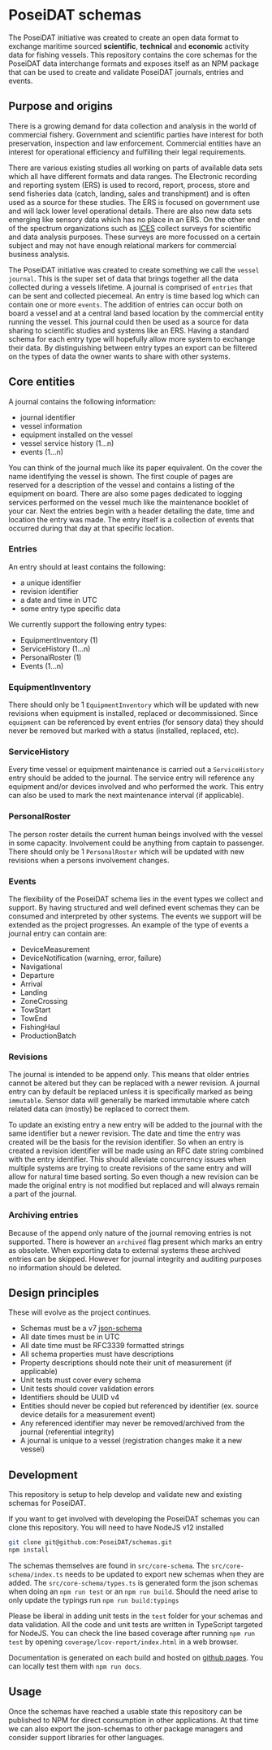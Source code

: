 # PoseiDAT schemas

The PoseiDAT initiative was created to create an open data format to exchange maritime sourced **scientific**, **technical** and **economic** activity data for fishing vessels.
This repository contains the core schemas for the PoseiDAT data interchange formats and exposes itself as an NPM package that can be used to create and validate PoseiDAT journals, entries and events.

## Purpose and origins

There is a growing demand for data collection and analysis in the world of commercial fishery.
Government and scientific parties have interest for both preservation, inspection and law enforcement.
Commercial entities have an interest for operational efficiency and fulfilling their legal requirements.

There are various existing studies all working on parts of available data sets which all have different formats and data ranges.
The Electronic recording and reporting system (ERS) is used to record, report, process, store and send fisheries data (catch, landing, sales and transhipment) and is often used as a source for these studies.
The ERS is focused on government use and will lack lower level operational details.
There are also new data sets emerging like sensory data which has no place in an ERS.
On the other end of the spectrum organizations such as [ICES](http://www.ices.dk) collect surveys for scientific and data analysis purposes.
These surveys are more focussed on a certain subject and may not have enough relational markers for commercial business analysis.

The PoseiDAT initiative was created to create something we call the `vessel journal`.
This is the super set of data that brings together all the data collected during a vessels lifetime.
A journal is comprised of `entries` that can be sent and collected piecemeal.
An entry is time based log which can contain one or more `events`.
The addition of entries can occur both on board a vessel and at a central land based location by the commercial entity running the vessel.
This journal could then be used as a source for data sharing to scientific studies and systems like an ERS.
Having a standard schema for each entry type will hopefully allow more system to exchange their data.
By distinguishing between entry types an export can be filtered on the types of data the owner wants to share with other systems.

## Core entities

A journal contains the following information:

* journal identifier
* vessel information
* equipment installed on the vessel
* vessel service history (1...n)
* events (1...n)

You can think of the journal much like its paper equivalent.
On the cover the name identifying the vessel is shown.
The first couple of pages are reserved for a description of the vessel and contains a listing of the equipment on board.
There are also some pages dedicated to logging services performed on the vessel much like the maintenance booklet of your car.
Next the entries begin with a header detailing the date, time and location the entry was made.
The entry itself is a collection of events that occurred during that day at that specific location.

### Entries

An entry should at least contains the following:

* a unique identifier
* revision identifier
* a date and time in UTC
* some entry type specific data

We currently support the following entry types:

* EquipmentInventory (1)
* ServiceHistory (1...n)
* PersonalRoster (1)
* Events (1...n)

### EquipmentInventory

There should only be 1 `EquipmentInventory` which will be updated with new revisions when equipment is installed, replaced or decommissioned.
Since `equipment` can be referenced by event entries (for sensory data) they should never be removed but marked with a status (installed, replaced, etc).

### ServiceHistory

Every time vessel or equipment maintenance is carried out a `ServiceHistory` entry should be added to the journal.
The service entry will reference any equipment and/or devices involved and who performed the work.
This entry can also be used to mark the next maintenance interval (if applicable).

### PersonalRoster

The person roster details the current human beings involved with the vessel in some capacity.
Involvement could be anything from captain to passenger.
There should only be 1 `PersonalRoster` which will be updated with new revisions when a persons involvement changes.

### Events

The flexibility of the PoseiDAT schema lies in the event types we collect and support.
By having structured and well defined event schemas they can be consumed and interpreted by other systems.
The events we support will be extended as the project progresses.
An example of the type of events a journal entry can contain are:

* DeviceMeasurement
* DeviceNotification (warning, error, failure)
* Navigational
* Departure
* Arrival
* Landing
* ZoneCrossing
* TowStart
* TowEnd
* FishingHaul
* ProductionBatch

### Revisions

The journal is intended to be append only.
This means that older entries cannot be altered but they can be replaced with a newer revision.
A journal entry can by default be replaced unless it is specifically marked as being `immutable`.
Sensor data will generally be marked immutable where catch related data can (mostly) be replaced to correct them.

To update an existing entry a new entry will be added to the journal with the same identifier but a newer revision.
The date and time the entry was created will be the basis for the revision identifier.
So when an entry is created a revision identifier will be made using an RFC date string combined with the entry identifier.
This should alleviate concurrency issues when multiple systems are trying to create revisions of the same entry and will allow for natural time based sorting.
So even though a new revision can be made the original entry is not modified but replaced and will always remain a part of the journal.

### Archiving entries

Because of the append only nature of the journal removing entries is not supported.
There is however an `archived` flag present which marks an entry as obsolete.
When exporting data to external systems these archived entries can be skipped.
However for journal integrity and auditing purposes no information should be deleted.

## Design principles

These will evolve as the project continues.

* Schemas must be a v7 [json-schema](https://json-schema.org)
* All date times must be in UTC
* All date time must be RFC3339 formatted strings
* All schema properties must have descriptions
* Property descriptions should note their unit of measurement (if applicable)
* Unit tests must cover every schema
* Unit tests should cover validation errors
* Identifiers should be UUID v4
* Entities should never be copied but referenced by identifier (ex. source device details for a measurement event)
* Any referenced identifier may never be removed/archived from the journal (referential integrity)
* A journal is unique to a vessel (registration changes make it a new vessel)

## Development

This repository is setup to help develop and validate new and existing schemas for PoseiDAT.

If you want to get involved with developing the PoseiDAT schemas you can clone this repository.
You will need to have  NodeJS v12 installed

```bash
git clone git@github.com:PoseiDAT/schemas.git
npm install
```

The schemas themselves are found in `src/core-schema`.
The `src/core-schema/index.ts` needs to be updated to export new schemas when they are added.
The `src/core-schema/types.ts` is generated form the json schemas when doing an `npm run test` or an `npm run build`.
Should the need arise to only update the typings run `npm run build:typings`

Please be liberal in adding unit tests in the `test` folder for your schemas and data validation.
All the code and unit tests are written in TypeScript targeted for NodeJS.
You can check the line based coverage after running `npm run test` by opening `coverage/lcov-report/index.html` in a web browser.

Documentation is generated on each build and hosted on [github pages](https://poseidat.github.io/schemas/). You can locally test them with `npm run docs`.

## Usage

Once the schemas have reached a usable state this repository can be published to NPM for direct consumption in other applications.
At that time we can also export the json-schemas to other package managers and consider support libraries for other languages.
